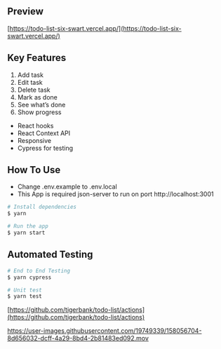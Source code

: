 ## Preview

[https://todo-list-six-swart.vercel.app/](https://todo-list-six-swart.vercel.app/)

## Key Features

1. Add task
2. Edit task
3. Delete task
4. Mark as done
5. See what’s done
6. Show progress

- React hooks
- React Context API
- Responsive
- Cypress for testing

## How To Use

- Change .env.example to .env.local
- This App is required json-server to run on port http://localhost:3001

```bash
# Install dependencies
$ yarn

# Run the app
$ yarn start
```

## Automated Testing

```bash
# End to End Testing
$ yarn cypress

# Unit test
$ yarn test
```

[https://github.com/tigerbank/todo-list/actions](https://github.com/tigerbank/todo-list/actions)




https://user-images.githubusercontent.com/19749339/158056704-8d656032-dcff-4a29-8bd4-2b81483ed092.mov



